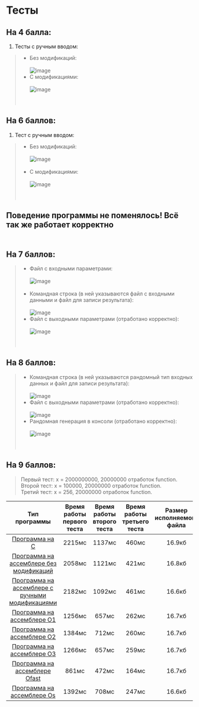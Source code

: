 # Тесты

## На 4 балла:
1. Тесты с ручным вводом: <br/>
> * Без модификаций: <br/> <br/>
> ![image](https://user-images.githubusercontent.com/66753948/204000748-79137187-fd71-468e-aa3b-322a0ffd5c51.png) <br/>
> * С модификациями: <br/> <br/>
> ![image](https://user-images.githubusercontent.com/66753948/204000829-7dcef97e-3698-4ec1-9408-2a48182f7552.png) <br/> <br/> <br/>
## На 6 баллов:
1. Тест с ручным вводом: <br/>
> * Без модификаций: <br/> <br/>
> ![image](https://user-images.githubusercontent.com/66753948/204001241-131464b5-7c74-4807-a909-a64e2f0a7103.png) <br/> <br/>
> * С модификациями: <br/> <br/>
> ![image](https://user-images.githubusercontent.com/66753948/204001307-ccb4dca9-e951-4f0c-bc4a-b14a65158745.png) <br/> <br/> <br/>
## Поведение программы не поменялось! Всё так же работает корректно <br/> <br/>
## На 7 баллов: <br/>
> * Файл с входными параметрами: <br/> <br/>
> ![image](https://user-images.githubusercontent.com/66753948/204001883-899ee9f1-03c0-405b-8b7f-c950665ab358.png) <br/> <br/>
> * Командная строка (в ней указываются файл с входными данными и файл для записи результата): <br/> <br/>
> ![image](https://user-images.githubusercontent.com/66753948/204003628-d31603d5-1e7b-430b-affb-655501f4f085.png) <br/>
> * Файл с выходными параметрами (отработано корректно): <br/> <br/>
> ![image](https://user-images.githubusercontent.com/66753948/204003691-79d8cd8e-ffd3-439d-8b2b-0cf33cd484b7.png) <br/> <br/> <br/>
## На 8 баллов: <br/>
> * Командная строка (в ней указываются рандомный тип входных данных и файл для записи результата): <br/> <br/>
> ![image](https://user-images.githubusercontent.com/66753948/204005494-7a37fdfc-f4d5-41cc-92f0-e7879fda6187.png) <br/>
> * Файл с выходными параметрами (отработано корректно): <br/> <br/>
> ![image](https://user-images.githubusercontent.com/66753948/204005602-727fdfcb-626b-4e37-a85f-2c308699e425.png) <br/>
> * Рандомная генерация в консоли (отработано корректно): <br/> <br/>
> ![image](https://user-images.githubusercontent.com/66753948/204005856-195727cb-00c6-484a-8fde-ac4de65b7120.png) <br/> <br/> <br/>
## На 9 баллов: <br/>
> Первый тест: x = 2000000000, 20000000 отработок function. <br/>
> Второй тест: x = 100000, 20000000 отработок function. <br/>
> Третий тест: x = 256, 20000000 отработок function. <br/> 

| Тип программы  | Время работы первого теста  | Время работы второго теста  | Время работы третьего теста  | Размер исполняемого файла | Суммарное количество строк | 
| :---: | :---: | :---: | :---: | :---: | :---: | 
| [Программа на C](https://github.com/Bishop-Y/ACS_HomeWork_3/tree/main/Program%20on%20C)  | 2215мс  | 1137мс  | 460мс | 16.9кб  | 104 строки  | 
| [Программа на ассемблере без модификаций](https://github.com/Bishop-Y/ACS_HomeWork_3/tree/main/ASM%20without%20modifications)  | 2058мс  | 1121мс  | 421мс  | 16.8кб  | 447 строк  | 
| [Программа на ассемблере с ручными модификациями](https://github.com/Bishop-Y/ACS_HomeWork_3/tree/main/ASM%20with%20modifications)  | 2182мс  | 1092мс  | 461мс  | 16.6кб  | 381 строка  |
| [Программа на ассемблере O1](https://github.com/Bishop-Y/ACS_HomeWork_3/tree/main/ASM_O1)  | 1256мс  | 657мс  | 262мс  | 16.7кб  | 288 строк  |
| [Программа на ассемблере O2](https://github.com/Bishop-Y/ACS_HomeWork_3/tree/main/ASM_O2)  | 1384мс  | 712мс  | 260мс  | 16.7кб  | 307 строк  |
| [Программа на ассемблере O3](https://github.com/Bishop-Y/ACS_HomeWork_3/tree/main/ASM_O3)  | 1266мс  | 657мс  | 259мс  | 16.7кб  | 307 строк  |
| [Программа на ассемблере Ofast](https://github.com/Bishop-Y/ACS_HomeWork_3/tree/main/ASM_Ofast)  | 861мс  | 472мс  | 164мс  | 16.7кб  | 307 строк  |
| [Программа на ассемблере Os](https://github.com/Bishop-Y/ACS_HomeWork_3/tree/main/ASM_Os)  | 1392мс  | 708мс  | 247мс  | 16.6кб  | 251 строка  |
